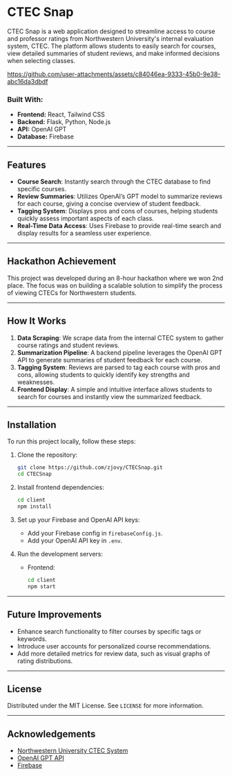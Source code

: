 # CTEC Snap

CTEC Snap is a web application designed to streamline access to course and professor ratings from Northwestern University's internal evaluation system, CTEC. The platform allows students to easily search for courses, view detailed summaries of student reviews, and make informed decisions when selecting classes.

https://github.com/user-attachments/assets/c84046ea-9333-45b0-9e38-abc16da3dbdf

### Built With:
- **Frontend:** React, Tailwind CSS
- **Backend:** Flask, Python, Node.js
- **API:** OpenAI GPT
- **Database:** Firebase

---

## Features

- **Course Search**: Instantly search through the CTEC database to find specific courses.
- **Review Summaries**: Utilizes OpenAI’s GPT model to summarize reviews for each course, giving a concise overview of student feedback.
- **Tagging System**: Displays pros and cons of courses, helping students quickly assess important aspects of each class.
- **Real-Time Data Access**: Uses Firebase to provide real-time search and display results for a seamless user experience.

---

## Hackathon Achievement

This project was developed during an 8-hour hackathon where we won 2nd place. The focus was on building a scalable solution to simplify the process of viewing CTECs for Northwestern students.

---

## How It Works

1. **Data Scraping**: We scrape data from the internal CTEC system to gather course ratings and student reviews.
2. **Summarization Pipeline**: A backend pipeline leverages the OpenAI GPT API to generate summaries of student feedback for each course.
3. **Tagging System**: Reviews are parsed to tag each course with pros and cons, allowing students to quickly identify key strengths and weaknesses.
4. **Frontend Display**: A simple and intuitive interface allows students to search for courses and instantly view the summarized feedback.

---

## Installation

To run this project locally, follow these steps:

1. Clone the repository:
    ```bash
    git clone https://github.com/zjovy/CTECSnap.git
    cd CTECSnap
    ```

2. Install frontend dependencies:
    ```bash
    cd client
    npm install
    ```

3. Set up your Firebase and OpenAI API keys:
    - Add your Firebase config in `firebaseConfig.js`.
    - Add your OpenAI API key in `.env`.

5. Run the development servers:
    - Frontend:
      ```bash
      cd client
      npm start
      ```
---

## Future Improvements

- Enhance search functionality to filter courses by specific tags or keywords.
- Introduce user accounts for personalized course recommendations.
- Add more detailed metrics for review data, such as visual graphs of rating distributions.

---

## License

Distributed under the MIT License. See `LICENSE` for more information.

---

## Acknowledgements

- [Northwestern University CTEC System](https://www.northwestern.edu/ctec/)
- [OpenAI GPT API](https://beta.openai.com/)
- [Firebase](https://firebase.google.com/)

